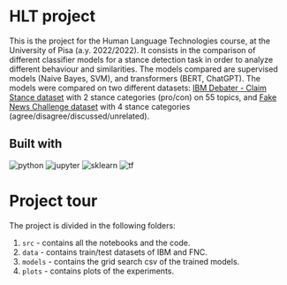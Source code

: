 # HLT project

This is the project for the Human Language Technologies course, at the University of Pisa (a.y. 2022/2022). It consists in the comparison of different classifier models for a stance detection task in order to analyze different behaviour and similarities. The models compared are supervised models (Naive Bayes, SVM), and transformers (BERT, ChatGPT). The models were compared on two different datasets: [IBM Debater - Claim Stance dataset](https://research.ibm.com/haifa/dept/vst/debating_data.shtml#Argument_Stance) with 2 stance categories (pro/con) on 55 topics, and [Fake News Challenge dataset](http://www.fakenewschallenge.org/) with 4 stance categories (agree/disagree/discussed/unrelated).

## Built with
![python](https://img.shields.io/badge/Python-3776AB.svg?style=for-the-badge&logo=Python&logoColor=white)
![jupyter](https://img.shields.io/badge/Jupyter-F37626.svg?style=for-the-badge&logo=Jupyter&logoColor=white)
![sklearn](https://img.shields.io/badge/scikitlearn-F7931E.svg?style=for-the-badge&logo=scikit-learn&logoColor=white)
![tf](https://img.shields.io/badge/TensorFlow-FF6F00.svg?style=for-the-badge&logo=TensorFlow&logoColor=white)


# Project tour
The project is divided in the following folders:

1. `src` - contains all the notebooks and the code.
2. `data` - contains train/test datasets of IBM and FNC.
3. `models` - contains the grid search csv of the trained models.
4. `plots` - contains plots of the experiments.

